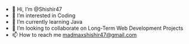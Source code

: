 - 👋 Hi, I’m @Shishir47
- 👀 I’m interested in Coding
- 🌱 I’m currently learning Java
- 💞️ I’m looking to collaborate on Long-Term Web Development Projects
- 📫 How to reach me madmaxshishir47@gmail.com

<!---
Shishir47/Shishir47 is a ✨ special ✨ repository because its `README.md` (this file) appears on your GitHub profile.
You can click the Preview link to take a look at your changes.
--->
